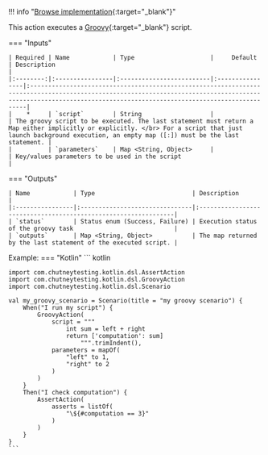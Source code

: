 !!! info "[Browse implementation](https://github.com/chutney-testing/chutney/blob/master/action-impl/src/main/java/com/chutneytesting/action/groovy/GroovyAction.java){:target="_blank"}"

This action executes a [Groovy](https://groovy-lang.org/documentation.html){:target="_blank"} script.

=== "Inputs"

    | Required | Name            | Type                     |     Default     | Description                                                                                                                                                                                                      |
    |:--------:|:----------------|:-------------------------|:----------------|:-----------------------------------------------------------------------------------------------------------------------------------------------------------------------------------------------------------------|
    |    *     | `script`        | String                   |                 | The groovy script to be executed. The last statement must return a Map either implicitly or explicitly. </br> For a script that just launch background execution, an empty map ([:]) must be the last statement. |
    |          | `parameters`    | Map <String, Object>     |                 | Key/values parameters to be used in the script                                                                                                                                                                   |

=== "Outputs"

    | Name            | Type                           | Description                                                    |
    |:----------------|:-------------------------------|:---------------------------------------------------------------|
    | `status`        | Status enum (Success, Failure) | Execution status of the groovy task                            |
    | `outputs`       | Map <String, Object>           | The map returned by the last statement of the executed script. |

Example:
=== "Kotlin"
    ``` kotlin

    import com.chutneytesting.kotlin.dsl.AssertAction
    import com.chutneytesting.kotlin.dsl.GroovyAction
    import com.chutneytesting.kotlin.dsl.Scenario

    val my_groovy_scenario = Scenario(title = "my groovy scenario") {
        When("I run my script") {
            GroovyAction(
                script = """
                    int sum = left + right
                    return ['computation': sum]
                        """.trimIndent(),
                parameters = mapOf(
                    "left" to 1,
                    "right" to 2
                )
            )
        }
        Then("I check computation") {
            AssertAction(
                asserts = listOf(
                    "\${#computation == 3}"
                )
            )
        }
    }
    ```
